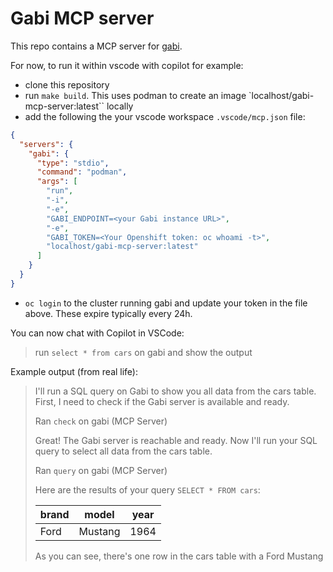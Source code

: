 # Gabi MCP server

This repo contains a MCP server for [gabi](https://github.com/app-sre/gabi).

For now, to run it within vscode with copilot for example:

* clone this repository
* run `make build`. This uses podman to create an image `localhost/gabi-mcp-server:latest`` locally
* add the following the your vscode workspace `.vscode/mcp.json` file:

```json
{
  "servers": {
    "gabi": {
      "type": "stdio",
      "command": "podman",
      "args": [
        "run",
        "-i",
        "-e",
        "GABI_ENDPOINT=<your Gabi instance URL>",
        "-e",
        "GABI_TOKEN=<Your Openshift token: oc whoami -t>",
        "localhost/gabi-mcp-server:latest"
      ]
    }
  }
}
```

* `oc login` to the cluster running gabi and update your token in the file above. These expire typically every 24h.

You can now chat with Copilot in VSCode:

> run `select * from cars` on gabi and show the output

Example output (from real life):

> I'll run a SQL query on Gabi to show you all data from the cars table. First, I need to check if the Gabi server is available and ready.
> 
> Ran `check` on gabi (MCP Server)
>
> Great! The Gabi server is reachable and ready. Now I'll run your SQL query to select all data from the cars table.
> 
> Ran `query` on gabi (MCP Server)
>
> Here are the results of your query `SELECT * FROM cars`:
> 
> | brand	| model	  | year |
> |---------|---------|------|
> | Ford	| Mustang | 1964 |
>
> As you can see, there's one row in the cars table with a Ford Mustang

